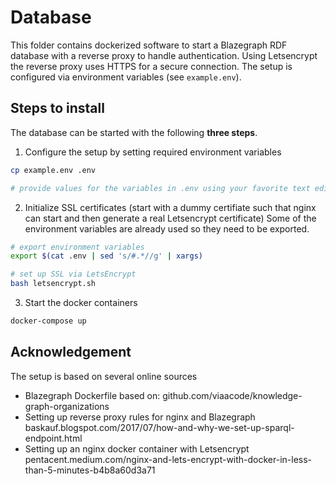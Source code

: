 # Database

This folder contains dockerized software to start a Blazegraph RDF database with a reverse proxy to handle authentication.
Using Letsencrypt the reverse proxy uses HTTPS for a secure connection.
The setup is configured via environment variables (see `example.env`).


## Steps to install 

The database can be started with the following **three steps**.

1. Configure the setup by setting required environment variables

```bash
cp example.env .env

# provide values for the variables in .env using your favorite text editor
```

2. Initialize SSL certificates (start with a dummy certifiate such that nginx can start and then generate a real Letsencrypt certificate)
Some of the environment variables are already used so they need to be exported.

```bash
# export environment variables
export $(cat .env | sed 's/#.*//g' | xargs)

# set up SSL via LetsEncrypt
bash letsencrypt.sh
```

3. Start the docker containers

```bash
docker-compose up
```


## Acknowledgement

The setup is based on several online sources

* Blazegraph Dockerfile based on: github.com/viaacode/knowledge-graph-organizations
* Setting up reverse proxy rules for nginx and Blazegraph baskauf.blogspot.com/2017/07/how-and-why-we-set-up-sparql-endpoint.html
* Setting up an nginx docker container with Letsencrypt pentacent.medium.com/nginx-and-lets-encrypt-with-docker-in-less-than-5-minutes-b4b8a60d3a71
